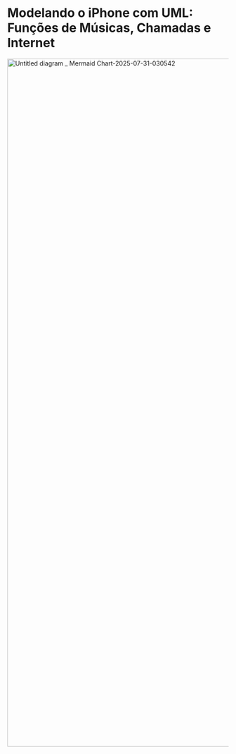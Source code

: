 # Modelando o iPhone com UML: Funções de Músicas, Chamadas e Internet

<img width="3840" height="1562" alt="Untitled diagram _ Mermaid Chart-2025-07-31-030542" src="https://github.com/user-attachments/assets/45db5ec4-4bc8-4aae-a02c-38b19403243d" />
